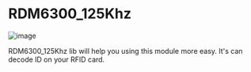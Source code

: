 # RDM6300_125Khz
![image](https://user-images.githubusercontent.com/60082445/123185191-8b8c4580-d4bf-11eb-8312-38765c3ad6b6.png)

RDM6300_125Khz lib will help you using this module more easy.
It's can decode ID on your RFID card.
